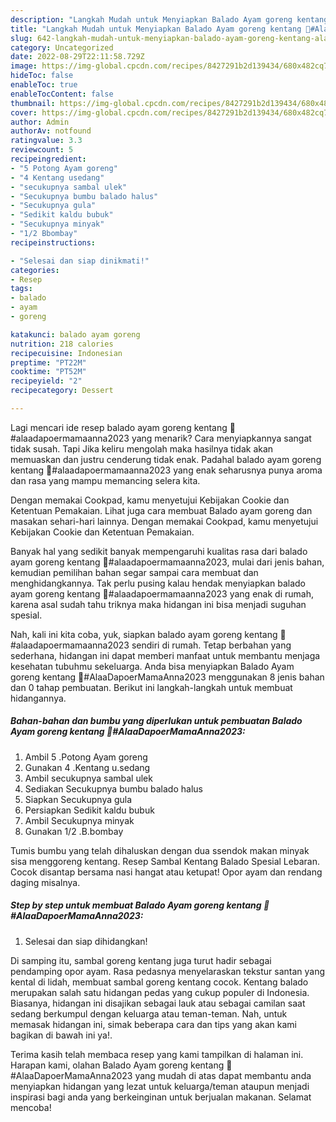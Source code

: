 ```yaml
---
description: "Langkah Mudah untuk Menyiapkan Balado Ayam goreng kentang 🥔#AlaaDapoerMamaAnna2023 yang Enak Banget, Buat Buka Puasa}"
title: "Langkah Mudah untuk Menyiapkan Balado Ayam goreng kentang 🥔#AlaaDapoerMamaAnna2023 yang Enak Banget, Buat Buka Puasa}"
slug: 642-langkah-mudah-untuk-menyiapkan-balado-ayam-goreng-kentang-alaadapoermamaanna2023-yang-enak-banget-buat-buka-puasa
category: Uncategorized
date: 2022-08-29T22:11:58.729Z
image: https://img-global.cpcdn.com/recipes/8427291b2d139434/680x482cq70/balado-ayam-goreng-kentang-alaadapoermamaanna2023-foto-resep-utama.jpg
hideToc: false
enableToc: true
enableTocContent: false
thumbnail: https://img-global.cpcdn.com/recipes/8427291b2d139434/680x482cq70/balado-ayam-goreng-kentang-alaadapoermamaanna2023-foto-resep-utama.jpg
cover: https://img-global.cpcdn.com/recipes/8427291b2d139434/680x482cq70/balado-ayam-goreng-kentang-alaadapoermamaanna2023-foto-resep-utama.jpg
author: Admin
authorAv: notfound
ratingvalue: 3.3
reviewcount: 5
recipeingredient:
- "5 Potong Ayam goreng"
- "4 Kentang usedang"
- "secukupnya sambal ulek"
- "Secukupnya bumbu balado halus"
- "Secukupnya gula"
- "Sedikit kaldu bubuk"
- "Secukupnya minyak"
- "1/2 Bbombay"
recipeinstructions:

- "Selesai dan siap dinikmati!"
categories:
- Resep
tags:
- balado
- ayam
- goreng

katakunci: balado ayam goreng 
nutrition: 218 calories
recipecuisine: Indonesian
preptime: "PT22M"
cooktime: "PT52M"
recipeyield: "2"
recipecategory: Dessert

---
```



Lagi mencari ide resep balado ayam goreng kentang 🥔#alaadapoermamaanna2023 yang menarik? Cara menyiapkannya sangat tidak susah. Tapi Jika keliru mengolah maka hasilnya tidak akan memuaskan dan justru cenderung tidak enak. Padahal balado ayam goreng kentang 🥔#alaadapoermamaanna2023 yang enak seharusnya punya aroma dan rasa yang mampu memancing selera kita.


Dengan memakai Cookpad, kamu menyetujui Kebijakan Cookie dan Ketentuan Pemakaian. Lihat juga cara membuat Balado ayam goreng dan masakan sehari-hari lainnya. Dengan memakai Cookpad, kamu menyetujui Kebijakan Cookie dan Ketentuan Pemakaian.

Banyak hal yang sedikit banyak mempengaruhi kualitas rasa dari balado ayam goreng kentang 🥔#alaadapoermamaanna2023, mulai dari jenis bahan, kemudian pemilihan bahan segar sampai cara membuat dan menghidangkannya. Tak perlu pusing kalau hendak menyiapkan balado ayam goreng kentang 🥔#alaadapoermamaanna2023 yang enak di rumah, karena asal sudah tahu triknya maka hidangan ini bisa menjadi suguhan spesial.


Nah, kali ini kita coba, yuk, siapkan balado ayam goreng kentang 🥔#alaadapoermamaanna2023 sendiri di rumah. Tetap berbahan yang sederhana, hidangan ini dapat memberi manfaat untuk membantu menjaga kesehatan tubuhmu sekeluarga. Anda bisa menyiapkan Balado Ayam goreng kentang 🥔#AlaaDapoerMamaAnna2023 menggunakan 8 jenis bahan dan 0 tahap pembuatan. Berikut ini langkah-langkah untuk membuat hidangannya.

<!--inarticleads1-->

##### Bahan-bahan dan bumbu yang diperlukan untuk pembuatan Balado Ayam goreng kentang 🥔#AlaaDapoerMamaAnna2023:

1. Ambil 5 .Potong Ayam goreng
1. Gunakan 4 .Kentang u.sedang
1. Ambil secukupnya sambal ulek
1. Sediakan Secukupnya bumbu balado halus
1. Siapkan Secukupnya gula
1. Persiapkan Sedikit kaldu bubuk
1. Ambil Secukupnya minyak
1. Gunakan 1/2 .B.bombay


Tumis bumbu yang telah dihaluskan dengan dua ssendok makan minyak sisa menggoreng kentang. Resep Sambal Kentang Balado Spesial Lebaran. Cocok disantap bersama nasi hangat atau ketupat! Opor ayam dan rendang daging misalnya. 

<!--inarticleads2-->

##### Step by step untuk membuat Balado Ayam goreng kentang 🥔#AlaaDapoerMamaAnna2023:


1. Selesai dan siap dihidangkan!

Di samping itu, sambal goreng kentang juga turut hadir sebagai pendamping opor ayam. Rasa pedasnya menyelaraskan tekstur santan yang kental di lidah, membuat sambal goreng kentang cocok. Kentang balado merupakan salah satu hidangan pedas yang cukup populer di Indonesia. Biasanya, hidangan ini disajikan sebagai lauk atau sebagai camilan saat sedang berkumpul dengan keluarga atau teman-teman. Nah, untuk memasak hidangan ini, simak beberapa cara dan tips yang akan kami bagikan di bawah ini ya!. 

Terima kasih telah membaca resep yang kami tampilkan di halaman ini. Harapan kami, olahan Balado Ayam goreng kentang 🥔#AlaaDapoerMamaAnna2023 yang mudah di atas dapat membantu anda menyiapkan hidangan yang lezat untuk keluarga/teman ataupun menjadi inspirasi bagi anda yang berkeinginan untuk berjualan makanan. Selamat mencoba!
